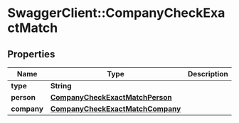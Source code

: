 # SwaggerClient::CompanyCheckExactMatch

## Properties
Name | Type | Description | Notes
------------ | ------------- | ------------- | -------------
**type** | **String** |  | 
**person** | [**CompanyCheckExactMatchPerson**](CompanyCheckExactMatchPerson.md) |  | 
**company** | [**CompanyCheckExactMatchCompany**](CompanyCheckExactMatchCompany.md) |  | 


